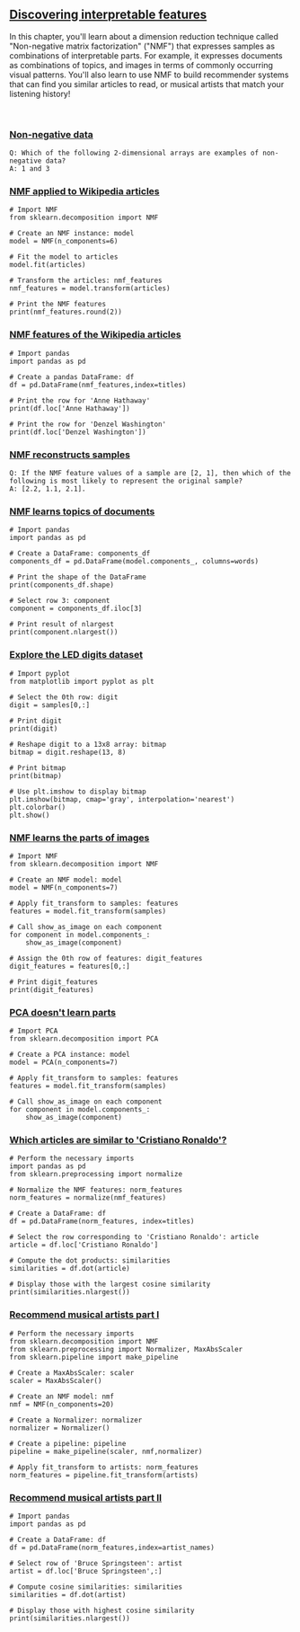 ## [Discovering interpretable features](https://campus.datacamp.com/courses/unsupervised-learning-in-python/discovering-interpretable-features)

In this chapter, you'll learn about a dimension reduction technique called "Non-negative matrix factorization" ("NMF") that expresses samples as combinations of interpretable parts. For example, it expresses documents as combinations of topics, and images in terms of commonly occurring visual patterns. You'll also learn to use NMF to build recommender systems that can find you similar articles to read, or musical artists that match your listening history!

<br>

### [Non-negative data](https://campus.datacamp.com/courses/unsupervised-learning-in-python/discovering-interpretable-features?ex=2)

```
Q: Which of the following 2-dimensional arrays are examples of non-negative data?
A: 1 and 3
```

### [NMF applied to Wikipedia articles](https://campus.datacamp.com/courses/unsupervised-learning-in-python/discovering-interpretable-features?ex=3)

```
# Import NMF
from sklearn.decomposition import NMF

# Create an NMF instance: model
model = NMF(n_components=6)

# Fit the model to articles
model.fit(articles)

# Transform the articles: nmf_features
nmf_features = model.transform(articles)

# Print the NMF features
print(nmf_features.round(2))
```

### [NMF features of the Wikipedia articles](https://campus.datacamp.com/courses/unsupervised-learning-in-python/discovering-interpretable-features?ex=4)

```
# Import pandas
import pandas as pd

# Create a pandas DataFrame: df
df = pd.DataFrame(nmf_features,index=titles)

# Print the row for 'Anne Hathaway'
print(df.loc['Anne Hathaway'])

# Print the row for 'Denzel Washington'
print(df.loc['Denzel Washington'])
```

### [NMF reconstructs samples](https://campus.datacamp.com/courses/unsupervised-learning-in-python/discovering-interpretable-features?ex=5)

```
Q: If the NMF feature values of a sample are [2, 1], then which of the following is most likely to represent the original sample?
A: [2.2, 1.1, 2.1].
```

### [NMF learns topics of documents](https://campus.datacamp.com/courses/unsupervised-learning-in-python/discovering-interpretable-features?ex=7)

```
# Import pandas
import pandas as pd

# Create a DataFrame: components_df
components_df = pd.DataFrame(model.components_, columns=words)

# Print the shape of the DataFrame
print(components_df.shape)

# Select row 3: component
component = components_df.iloc[3]

# Print result of nlargest
print(component.nlargest())
```

### [Explore the LED digits dataset](https://campus.datacamp.com/courses/unsupervised-learning-in-python/discovering-interpretable-features?ex=8)

```
# Import pyplot
from matplotlib import pyplot as plt

# Select the 0th row: digit
digit = samples[0,:]

# Print digit
print(digit)

# Reshape digit to a 13x8 array: bitmap
bitmap = digit.reshape(13, 8)

# Print bitmap
print(bitmap)

# Use plt.imshow to display bitmap
plt.imshow(bitmap, cmap='gray', interpolation='nearest')
plt.colorbar()
plt.show()
```

### [NMF learns the parts of images](https://campus.datacamp.com/courses/unsupervised-learning-in-python/discovering-interpretable-features?ex=9)

```
# Import NMF
from sklearn.decomposition import NMF

# Create an NMF model: model
model = NMF(n_components=7)

# Apply fit_transform to samples: features
features = model.fit_transform(samples)

# Call show_as_image on each component
for component in model.components_:
    show_as_image(component)

# Assign the 0th row of features: digit_features
digit_features = features[0,:]

# Print digit_features
print(digit_features)
```

### [PCA doesn't learn parts](https://campus.datacamp.com/courses/unsupervised-learning-in-python/discovering-interpretable-features?ex=10)

```
# Import PCA
from sklearn.decomposition import PCA

# Create a PCA instance: model
model = PCA(n_components=7)

# Apply fit_transform to samples: features
features = model.fit_transform(samples)

# Call show_as_image on each component
for component in model.components_:
    show_as_image(component)
```

### [Which articles are similar to 'Cristiano Ronaldo'?](https://campus.datacamp.com/courses/unsupervised-learning-in-python/discovering-interpretable-features?ex=12)

```
# Perform the necessary imports
import pandas as pd
from sklearn.preprocessing import normalize

# Normalize the NMF features: norm_features
norm_features = normalize(nmf_features)

# Create a DataFrame: df
df = pd.DataFrame(norm_features, index=titles)

# Select the row corresponding to 'Cristiano Ronaldo': article
article = df.loc['Cristiano Ronaldo']

# Compute the dot products: similarities
similarities = df.dot(article)

# Display those with the largest cosine similarity
print(similarities.nlargest())
```

### [Recommend musical artists part I](https://campus.datacamp.com/courses/unsupervised-learning-in-python/discovering-interpretable-features?ex=13)

```
# Perform the necessary imports
from sklearn.decomposition import NMF
from sklearn.preprocessing import Normalizer, MaxAbsScaler
from sklearn.pipeline import make_pipeline

# Create a MaxAbsScaler: scaler
scaler = MaxAbsScaler()

# Create an NMF model: nmf
nmf = NMF(n_components=20)

# Create a Normalizer: normalizer
normalizer = Normalizer()

# Create a pipeline: pipeline
pipeline = make_pipeline(scaler, nmf,normalizer)

# Apply fit_transform to artists: norm_features
norm_features = pipeline.fit_transform(artists)
```

### [Recommend musical artists part II](https://campus.datacamp.com/courses/unsupervised-learning-in-python/discovering-interpretable-features?ex=14)

```
# Import pandas
import pandas as pd

# Create a DataFrame: df
df = pd.DataFrame(norm_features,index=artist_names)

# Select row of 'Bruce Springsteen': artist
artist = df.loc['Bruce Springsteen',:]

# Compute cosine similarities: similarities
similarities = df.dot(artist)

# Display those with highest cosine similarity
print(similarities.nlargest())
```